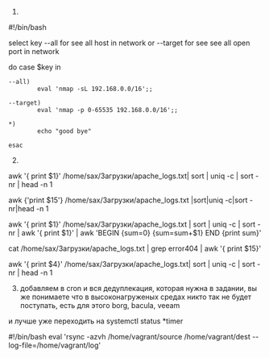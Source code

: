 1)

#!/bin/bash

select key --all for see all host in network or --target for see see all open port in network

do
    case $key in
    
    --all)
            eval 'nmap -sL 192.168.0.0/16';;
            
    --target)
            eval 'nmap -p 0-65535 192.168.0.0/16';;
            
    *)      
            echo "good bye" 
            
    esac


2)

awk '{ print $1}' /home/sax/Загрузки/apache_logs.txt| sort | uniq -c | sort -nr | head -n 1

awk {'print $15'} /home/sax/Загрузки/apache_logs.txt |sort|uniq -c|sort -nr|head -n 1

awk '{ print $1}' /home/sax/Загрузки/apache_logs.txt | sort | uniq -c | sort -nr | awk '{ print $1}' | awk 'BEGIN {sum=0} {sum=sum+$1} END {print sum}'

cat /home/sax/Загрузки/apache_logs.txt | grep error404 | awk '{ print $15}'

awk '{ print $4}' /home/sax/Загрузки/apache_logs.txt| sort | uniq -c | sort -nr | head -n 1


3) добавляем в cron и вся дедуплекация, которая нужна в задании, вы же понимаете что в высоконагруженых средах никто так не будет поступать, есть для этого borg, bacula, veeam

и лучше уже переходить на  systemctl status *timer

#!/bin/bash
eval 'rsync -azvh /home/vagrant/source /home/vagrant/dest --log-file=/home/vagrant/log'

